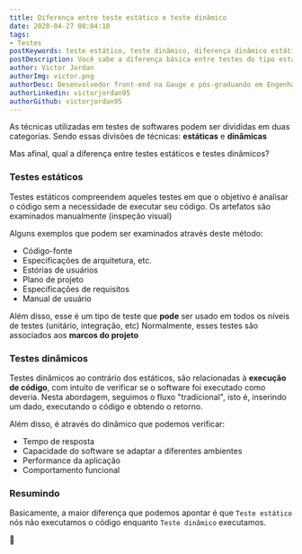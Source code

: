 ```yaml
---
title: Diferença entre teste estático e teste dinâmico
date: 2020-04-27 08:04:10
tags:
- Testes
postKeywords: teste estático, teste dinâmico, diferença dinâmico estático, testes, engenharia de teste, tipos de teste, engenharia de software
postDescription: Você sabe a diferença básica entre testes do tipo estáticos e dinâmicos?
author: Victor Jordan
authorImg: victor.png
authorDesc: Desenvolvedor front-end na Gauge e pós-graduando em Engenharia de Software pela PUC-MG e formado em Banco de Dados pela Fatec, apaixonado por usabilidade, performance e UX!
authorLinkedin: victorjordan95
authorGithub: victorjordan95
---
```


As técnicas utilizadas em testes de softwares podem ser divididas em duas categorias.
Sendo essas divisões de técnicas: **estáticas** e **dinâmicas**

Mas afinal, qual a diferença entre testes estáticos e testes dinâmicos?

<!-- more -->

### Testes estáticos

Testes estáticos compreendem aqueles testes em que o objetivo é analisar o código sem a necessidade de executar seu código.
Os artefatos são examinados manualmente (inspeção visual)

Alguns exemplos que podem ser examinados através deste método:

- Código-fonte
- Especificações de arquitetura, etc.
- Estórias de usuários
- Plano de projeto
- Especificações de requisitos
- Manual de usuário

Além disso, esse é um tipo de teste que **pode** ser usado em todos os níveis de testes (unitário, integração, etc)
Normalmente, esses testes são associados aos **marcos do projeto**

### Testes dinâmicos

Testes dinâmicos ao contrário dos estáticos, são relacionadas à **execução de código**, com intuito de verificar se o software foi executado como deveria.
Nesta abordagem, seguimos o fluxo "tradicional", isto é, inserindo um dado, executando o código e obtendo o retorno.

Além disso, é através do dinâmico que podemos verificar:

- Tempo de resposta 
- Capacidade do software se adaptar a diferentes ambientes 
- Performance da aplicação
- Comportamento funcional

### Resumindo

Basicamente, a maior diferença que podemos apontar é que `Teste estático` nós não executamos o código enquanto `Teste dinâmico` executamos.

🏡